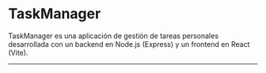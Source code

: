 # TaskManager

TaskManager es una aplicación de gestión de tareas personales desarrollada con un backend en Node.js (Express) y un frontend en React (Vite).

---
